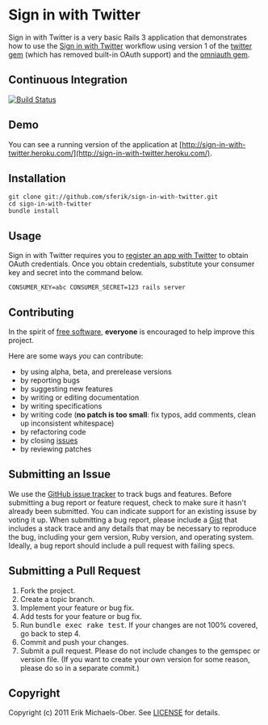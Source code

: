 Sign in with Twitter
====================
Sign in with Twitter is a very basic Rails 3 application that demonstrates how
to use the [Sign in with Twitter][siwt] workflow using version 1 of the
[twitter gem][twitter] (which has removed built-in OAuth support) and the
[omniauth gem][omniauth].

[siwt]: http://dev.twitter.com/pages/sign_in_with_twitter
[twitter]: https://github.com/jnunemaker/twitter
[omniauth]: https://github.com/intridea/omniauth

Continuous Integration
----------------------
[![Build Status](http://travis-ci.org/sferik/sign-in-with-twitter.png)](http://travis-ci.org/sferik/sign-in-with-twitter)

Demo
----
You can see a running version of the application at
[http://sign-in-with-twitter.heroku.com/](http://sign-in-with-twitter.heroku.com/).

Installation
------------
    git clone git://github.com/sferik/sign-in-with-twitter.git
    cd sign-in-with-twitter
    bundle install

Usage
-----
Sign in with Twitter requires you to [register an app with Twitter][apps] to
obtain OAuth credentials. Once you obtain credentials, substitute your consumer
key and secret into the command below.

[apps]: http://dev.twitter.com/apps

    CONSUMER_KEY=abc CONSUMER_SECRET=123 rails server

Contributing
------------
In the spirit of [free software][free-sw], **everyone** is encouraged to help improve this project.

[free-sw]: http://www.fsf.org/licensing/essays/free-sw.html

Here are some ways *you* can contribute:

* by using alpha, beta, and prerelease versions
* by reporting bugs
* by suggesting new features
* by writing or editing documentation
* by writing specifications
* by writing code (**no patch is too small**: fix typos, add comments, clean up inconsistent whitespace)
* by refactoring code
* by closing [issues][issues]
* by reviewing patches

[issues]: https://github.com/sferik/sign-in-with-twitter/issues

Submitting an Issue
-------------------
We use the [GitHub issue tracker][issues] to track bugs and features. Before
submitting a bug report or feature request, check to make sure it hasn't
already been submitted. You can indicate support for an existing issuse by
voting it up. When submitting a bug report, please include a [Gist][gist] that
includes a stack trace and any details that may be necessary to reproduce the
bug, including your gem version, Ruby version, and operating system. Ideally, a
bug report should include a pull request with failing specs.

[gist]: https://gist.github.com/

Submitting a Pull Request
-------------------------
1. Fork the project.
2. Create a topic branch.
3. Implement your feature or bug fix.
4. Add tests for your feature or bug fix.
5. Run <tt>bundle exec rake test</tt>. If your changes are not 100% covered, go back to step 4.
6. Commit and push your changes.
7. Submit a pull request. Please do not include changes to the gemspec or version file. (If you want to create your own version for some reason, please do so in a separate commit.)

Copyright
---------
Copyright (c) 2011 Erik Michaels-Ober.
See [LICENSE](https://github.com/sferik/sign-in-with-twitter/blob/master/LICENSE.md) for details.
